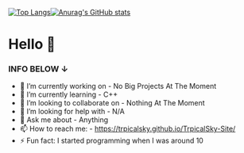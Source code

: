 [![Top Langs](https://github-readme-stats.vercel.app/api/top-langs/?username=TrpicalSky&show_icons=true&theme=tokyonight)](https://github.com/anuraghazra/github-readme-stats)[![Anurag's GitHub stats](https://github-readme-stats.vercel.app/api?username=TrpicalSky&show_icons=true&theme=radical)](https://github.com/anuraghazra/github-readme-stats)


# Hello 👋


### INFO BELOW ↓

- 🔭 I’m currently working on - No Big Projects At The Moment
- 🌱 I’m currently learning - C++ 
- 👯 I’m looking to collaborate on - Nothing At The Moment
- 🤔 I’m looking for help with - N/A
- 💬 Ask me about - Anything 
- 📫 How to reach me: - https://trpicalsky.github.io/TrpicalSky-Site/
- ⚡ Fun fact: I started programming when I was around 10
